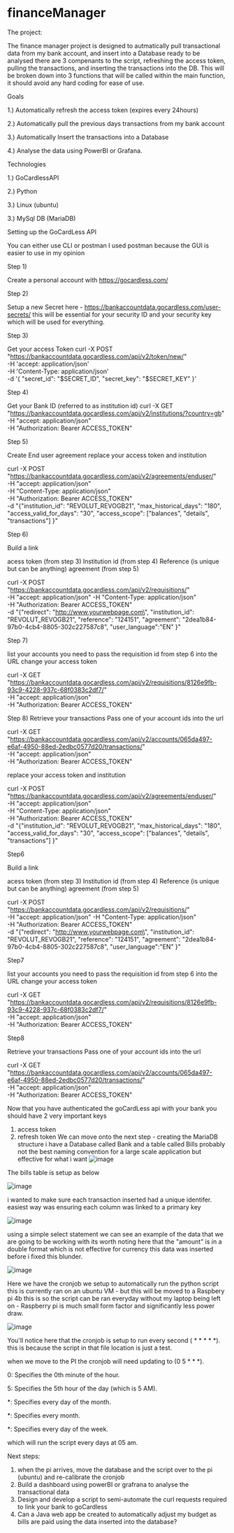 # financeManager
The project:

The finance manager project is designed to autmatically pull transactional data from my bank account, and insert into a Database ready to be analysed
there are 3 compenants to the script, refreshing the access token, pulling the transactions, and inserting the transactions into the DB. This will be broken down
into 3 functions that will be called within the main function, it should avoid any hard coding for ease of use.

Goals

1.) Automatically refresh the access token (expires every 24hours)

2.) Automatically pull the previous days transactions from my bank account

3.) Automatically Insert the transactions into a Database

4.) Analyse the data using PowerBI or Grafana.

Technologies

1.) GoCardlessAPI

2.) Python

3.) Linux (ubuntu)

3.) MySql DB (MariaDB)


Setting up the GoCardLess API

You can either use CLI or postman
I used postman because the GUI is easier to use in my opinion

Step 1)

Create a personal account with https://gocardless.com/

Step 2)

Setup a new Secret here - https://bankaccountdata.gocardless.com/user-secrets/
this will be essential for your security ID and your security key which will be used for everything.

Step 3)

Get your access Token
curl -X POST "https://bankaccountdata.gocardless.com/api/v2/token/new/" \
        -H 'accept: application/json' \
        -H 'Content-Type: application/json' \
        -d '{
            "secret_id": "$SECRET_ID",
            "secret_key": "$SECRET_KEY"
        }'

Step 4)

Get your Bank ID (referred to as institution id)
curl -X GET "https://bankaccountdata.gocardless.com/api/v2/institutions/?country=gb" \
  -H  "accept: application/json" \
  -H  "Authorization: Bearer ACCESS_TOKEN"

Step 5)

Create End user agreement
replace your access token and institution

curl -X POST "https://bankaccountdata.gocardless.com/api/v2/agreements/enduser/" \
  -H  "accept: application/json" \
  -H  "Content-Type: application/json" \
  -H  "Authorization: Bearer ACCESS_TOKEN" \
  -d "{\"institution_id\": \"REVOLUT_REVOGB21\",
       \"max_historical_days\": \"180\",
       \"access_valid_for_days\": \"30\",
       \"access_scope\": [\"balances\", \"details\", \"transactions\"] }"

Step 6)

Build a link

acess token (from step 3)
Institution id (from step 4)
Reference (is unique but can be anything)
agreement (from step 5)

curl -X POST "https://bankaccountdata.gocardless.com/api/v2/requisitions/" \
  -H  "accept: application/json" -H  "Content-Type: application/json" \
  -H  "Authorization: Bearer ACCESS_TOKEN" \
  -d "{\"redirect\": \"http://www.yourwebpage.com\",
       \"institution_id\": \"REVOLUT_REVOGB21\",
       \"reference\": \"124151\",
       \"agreement\": \"2dea1b84-97b0-4cb4-8805-302c227587c8\",
       \"user_language\":\"EN\" }"

Step 7)

list your accounts
you need to pass the requisition id from step 6 into the URL
change your access token

curl -X GET "https://bankaccountdata.gocardless.com/api/v2/requisitions/8126e9fb-93c9-4228-937c-68f0383c2df7/" \
  -H  "accept: application/json" \
  -H  "Authorization: Bearer ACCESS_TOKEN" 

Step 8)
Retrieve your transactions
Pass one of your account ids into the url

curl -X GET "https://bankaccountdata.gocardless.com/api/v2/accounts/065da497-e6af-4950-88ed-2edbc0577d20/transactions/" \
  -H  "accept: application/json" \
  -H  "Authorization: Bearer ACCESS_TOKEN"


replace your access token and institution

curl -X POST "https://bankaccountdata.gocardless.com/api/v2/agreements/enduser/" \
  -H  "accept: application/json" \
  -H  "Content-Type: application/json" \
  -H  "Authorization: Bearer ACCESS_TOKEN" \
  -d "{\"institution_id\": \"REVOLUT_REVOGB21\",
       \"max_historical_days\": \"180\",
       \"access_valid_for_days\": \"30\",
       \"access_scope\": [\"balances\", \"details\", \"transactions\"] }"

Step6

Build a link

acess token (from step 3)
Institution id (from step 4)
Reference (is unique but can be anything)
agreement (from step 5)

curl -X POST "https://bankaccountdata.gocardless.com/api/v2/requisitions/" \
  -H  "accept: application/json" -H  "Content-Type: application/json" \
  -H  "Authorization: Bearer ACCESS_TOKEN" \
  -d "{\"redirect\": \"http://www.yourwebpage.com\",
       \"institution_id\": \"REVOLUT_REVOGB21\",
       \"reference\": \"124151\",
       \"agreement\": \"2dea1b84-97b0-4cb4-8805-302c227587c8\",
       \"user_language\":\"EN\" }"

Step7

list your accounts
you need to pass the requisition id from step 6 into the URL
change your access token

curl -X GET "https://bankaccountdata.gocardless.com/api/v2/requisitions/8126e9fb-93c9-4228-937c-68f0383c2df7/" \
  -H  "accept: application/json" \
  -H  "Authorization: Bearer ACCESS_TOKEN" 

Step8

Retrieve your transactions
Pass one of your account ids into the url

curl -X GET "https://bankaccountdata.gocardless.com/api/v2/accounts/065da497-e6af-4950-88ed-2edbc0577d20/transactions/" \
  -H  "accept: application/json" \
  -H  "Authorization: Bearer ACCESS_TOKEN"

Now that you have authenticated the goCardLess api with your bank
you should have 2 very important keys
  1) access token
  2) refresh token
We can move onto the next step - creating the MariaDB structure
i have a Database called Bank and a table called Bills
probably not the best naming convention for a large scale application but effective for what i want
![image](https://github.com/user-attachments/assets/ca262f23-9b39-4d3c-86b7-8d4b3b5822f0)

The bills table is setup as below

![image](https://github.com/user-attachments/assets/f1ed1271-57ec-4241-8739-78707ac5b366)

i wanted to make sure each transaction inserted had a unique identifer.
easiest way was ensuring each column was linked to a primary key

![image](https://github.com/user-attachments/assets/882ffab6-851d-4718-a4f7-6c381b92af24)

using a simple select statement we can see an example of the data that we are going to be working with
its worth noting here that the "amount" is in a double format which is not effective for currency
this data was inserted before i fixed this blunder.

![image](https://github.com/user-attachments/assets/c102e7f3-6086-4c77-8bf7-80f469ac22c3)


Here we have the cronjob we setup to automatically run the python script
this is currently ran on an ubuntu VM - but this will be moved to a Raspbery pi 4b
this is so the script can be ran everyday without my laptop being left on - Raspberry pi is much small form factor and significantly less power draw.

![image](https://github.com/user-attachments/assets/1cf17fc6-389c-438d-ac51-9756078fd3be)

You'll notice here that the cronjob is setup to run every second ( * * * * *).
this is because the script in that file location is just a test.

when we move to the PI the cronjob will need updating to (0 5 * * *).

0: Specifies the 0th minute of the hour.

5: Specifies the 5th hour of the day (which is 5 AM).

*: Specifies every day of the month.

*: Specifies every month.

*: Specifies every day of the week.

which will run the script every days at 05 am.


Next steps:

1) when the pi arrives, move the database and the script over to the pi (ubuntu) and re-calibrate the cronjob
2) Build a dashboard using powerBI or grafrana to analyse the transactional data
3) Design and develop a script to semi-automate the curl requests required to link your bank to goCardless
4) Can a Java web app be created to automatically adjust my budget as bills are paid using the data inserted into the database?













